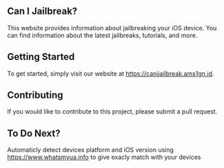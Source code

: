 ## Can I Jailbreak?
This website provides information about jailbreaking your iOS device. You can find information about the latest jailbreaks, tutorials, and more.

## Getting Started
To get started, simply visit our website at https://canijailbreak.ams1gn.id.

## Contributing
If you would like to contribute to this project, please submit a pull request.

## To Do Next?
Automaticly detect devices platform and iOS version using https://www.whatsmyua.info to give exacly match with your devices
